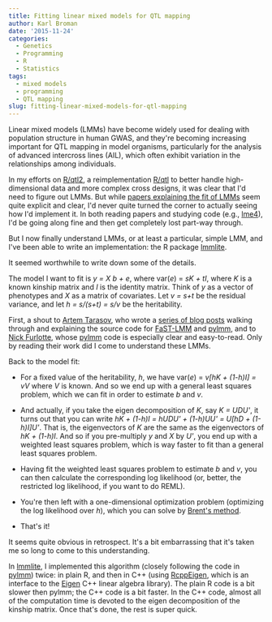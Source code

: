 ```yaml
---
title: Fitting linear mixed models for QTL mapping
author: Karl Broman
date: '2015-11-24'
categories:
  - Genetics
  - Programming
  - R
  - Statistics
tags:
  - mixed models
  - programming
  - QTL mapping
slug: fitting-linear-mixed-models-for-qtl-mapping
---
```


Linear mixed models (LMMs) have become widely used for dealing with population structure in human GWAS, and they're becoming increasing important for QTL mapping in model organisms, particularly for the analysis of advanced intercross lines (AIL), which often exhibit variation in the relationships among individuals.

In my efforts on [R/qtl2](https://kbroman.org/qtl2), a reimplementation [R/qtl](https://rqtl.org) to better handle high-dimensional data and more complex cross designs, it was clear that I'd need to figure out LMMs. But while [papers explaining the fit of LMMs](https://www.jstatsoft.org/article/view/v067i01) seem quite explicit and clear, I'd never quite turned the corner to actually seeing how I'd implement it. In both reading papers and studying code (e.g., [lme4](https://github.com/lme4/lme4/)), I'd be going along fine and then get completely lost part-way through.

But I now finally understand LMMs, or at least a particular, simple LMM, and I've been able to write an implementation: the R package [lmmlite](https://kbroman.org/lmmlite).

It seemed worthwhile to write down some of the details.

The model I want to fit is _y = X b + e_, where var(_e_) = _sK + tI_, where _K_ is a known kinship matrix and _I_ is the identity matrix. Think of _y_ as a vector of phenotypes and _X_ as a matrix of covariates. Let _v = s+t_ be the residual variance, and let _h = s/(s+t) = s/v_ be the heritability.

First, a shout to [Artem Tarasov](https://github.com/lomereiter), who wrote a [series of blog posts](https://lomereiter.github.io/2015/02/16/lmm_cov.html) walking through and explaining the source code for [FaST-LMM](https://github.com/MicrosoftGenomics/FaST-LMM) and [pylmm](https://github.com/nickFurlotte/pylmm), and to [Nick Furlotte](http://whatmind.com/), whose [pylmm](https://github.com/nickFurlotte/pylmm) code is especially clear and easy-to-read. Only by reading their work did I come to understand these LMMs.

Back to the model fit:

  * For a fixed value of the heritability, _h_, we have var(_e_) = _v[hK + (1-h)I] = vV_ where _V_ is known. And so we end up with a general least squares problem, which we can fit in order to estimate _b_ and _v_.

  * And actually, if you take the eigen decomposition of _K_, say _K = UDU'_, it turns out that you can write _hK + (1-h)I = hUDU' + (1-h)UU' = U[hD + (1-h)I]U'_. That is, the eigenvectors of _K_ are the same as the eigenvectors of _hK + (1-h)I_. And so if you pre-multiply _y_ and _X_ by _U'_, you end up with a weighted least squares problem, which is way faster to fit than a general least squares problem.

  * Having fit the weighted least squares problem to estimate _b_ and _v_, you can then calculate the corresponding log likelihood (or, better, the restricted log likelihood, if you want to do REML).

  * You're then left with a one-dimensional optimization problem (optimizing the log likelihood over _h_), which you can solve by [Brent's method](https://en.wikipedia.org/wiki/Brent%27s_method).

  * That's it!

It seems quite obvious in retrospect. It's a bit embarrassing that it's taken me so long to come to this understanding.

In [lmmlite](https://kbroman.org/lmmlite), I implemented this algorithm (closely following the code in [pylmm](https://github.com/nickFurlotte/pylmm)) twice: in plain R, and then in C++ (using [RcppEigen](https://github.com/RcppCore/RcppEigen), which is an interface to the [Eigen](https://eigen.tuxfamily.org/index.php?title=Main_Page) C++ linear algebra library). The plain R code is a bit slower then pylmm; the C++ code is a bit faster. In the C++ code, almost all of the computation time is devoted to the eigen decomposition of the kinship matrix. Once that's done, the rest is super quick.
